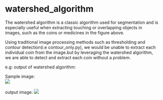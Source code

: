 # watershed_algorithm

The watershed algorithm is a classic algorithm used for segmentation and is especially useful when extracting 
touching or overlapping objects in images, such as the coins or medicines in the figure above.

Using traditional image processing methods such as thresholding and contour detection(i.e contour_only.py), 
we would be unable to extract each individual coin from the image.but by leveraging the watershed algorithm, 
we are able to detect and extract each coin  without a problem.

e.g: output of watershed algorithm:<br>

Sample image:<br>
<img src="https://github.com/mayuridube/watershed_algorithm/blob/master/test_images/coins.png"><br></img>
<br>
output image:
<img src="https://github.com/mayuridube/watershed_algorithm/blob/master/watershed_op/coins_op.jpg"><br></img>
